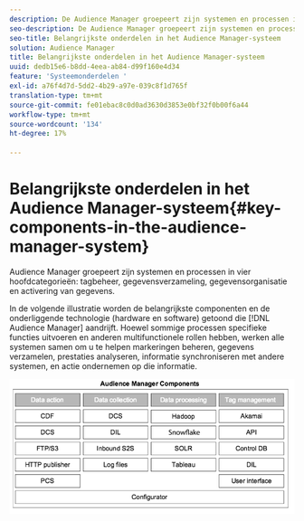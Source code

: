 ```yaml
---
description: De Audience Manager groepeert zijn systemen en processen in vier hoofdcategorieën markeringsbeheer, gegevensinzameling, gegevensorganisatie, en gegevensactionability.
seo-description: De Audience Manager groepeert zijn systemen en processen in vier hoofdcategorieën markeringsbeheer, gegevensinzameling, gegevensorganisatie, en gegevensactionability.
seo-title: Belangrijkste onderdelen in het Audience Manager-systeem
solution: Audience Manager
title: Belangrijkste onderdelen in het Audience Manager-systeem
uuid: dedb15e6-b8dd-4eea-ab84-d99f160e4d34
feature: 'Systeemonderdelen '
exl-id: a76f4d7d-5dd2-4b29-a97e-039c8f1d765f
translation-type: tm+mt
source-git-commit: fe01ebac8c0d0ad3630d3853e0bf32f0b00f6a44
workflow-type: tm+mt
source-wordcount: '134'
ht-degree: 17%

---
```


# Belangrijkste onderdelen in het Audience Manager-systeem{#key-components-in-the-audience-manager-system}

Audience Manager groepeert zijn systemen en processen in vier hoofdcategorieën: tagbeheer, gegevensverzameling, gegevensorganisatie en activering van gegevens.

<!-- 

c_compstack.xml

 -->

In de volgende illustratie worden de belangrijkste componenten en de onderliggende technologie (hardware en software) getoond die [!DNL Audience Manager] aandrijft. Hoewel sommige processen specifieke functies uitvoeren en anderen multifunctionele rollen hebben, werken alle systemen samen om u te helpen markeringen beheren, gegevens verzamelen, prestaties analyseren, informatie synchroniseren met andere systemen, en actie ondernemen op die informatie.

![](assets/components.png)

